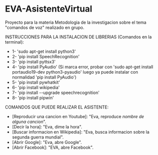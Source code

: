 # EVA-AsistenteVirtual
Proyecto para la materia Metodologia de la investigacion sobre el tema "comandos de voz" realizado en grupo.

INSTRUCCIONES PARA LA INSTALACION DE LIBRERIAS (Comandos en la terminal):

* 1- 'sudo apt-get install python3'
* 2- 'pip install SpeechRecognition'
* 3- 'pip install pyttsx3'
* 4- 'pip install PyAudio' (Si marca error, probar con 'sudo apt-get install portaudio19-dev python3-pyaudio'
luego ya puede instalar con normalidad 'pip install PyAudio')
* 5- 'pip install pywhatkit'
* 6- 'pip install wikipedia'
* 7- 'pip install --upgrade speechrecognition'
* 8- 'pip install pipwin'

COMANDOS QUE PUEDE REALIZAR EL ASISTENTE:

* [Reproducir una cancion en Youtube]: "Eva, reproduce *nombre de alguna cancion*".
* [Decir la hora]: "Eva, dime la hora".
* [Buscar informacion en Wikipedia]: "Eva, busca informacion sobre la segunda guerra mundial".
* [Abrir Google]: "Eva, abre Google".
* [Abrir Facebook]: "EVA, abre Facebook".
 
